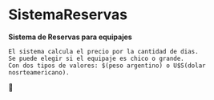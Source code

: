 # SistemaReservas

**Sistema de Reservas para equipajes**


```
El sistema calcula el precio por la cantidad de dias.
Se puede elegir si el equipaje es chico o grande.
Con dos tipos de valores: $(peso argentino) o U$S(dolar nosrteamericano).
```
:rocket:
